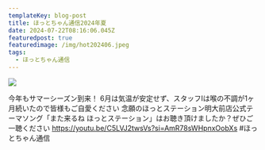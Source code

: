 ```yaml
---
templateKey: blog-post
title: ほっとちゃん通信2024年夏
date: 2024-07-22T08:16:06.045Z
featuredpost: true
featuredimage: /img/hot202406.jpeg
tags:
  - ほっとちゃん通信
---
```

![](/img/hot202406.jpeg)

今年もサマーシーズン到来！
6月は気温が安定せず、スタッフIは喉の不調が1ヶ月続いたので皆様もご自愛ください
念願のほっとステーション明大前店公式テーマソング「また来るね ほっとステーション」はお聴き頂けましたか？ぜひご一聴ください
https://youtu.be/C5LVJ2twsVs?si=AmR78sWHpnxOobXs
#ほっとちゃん通信